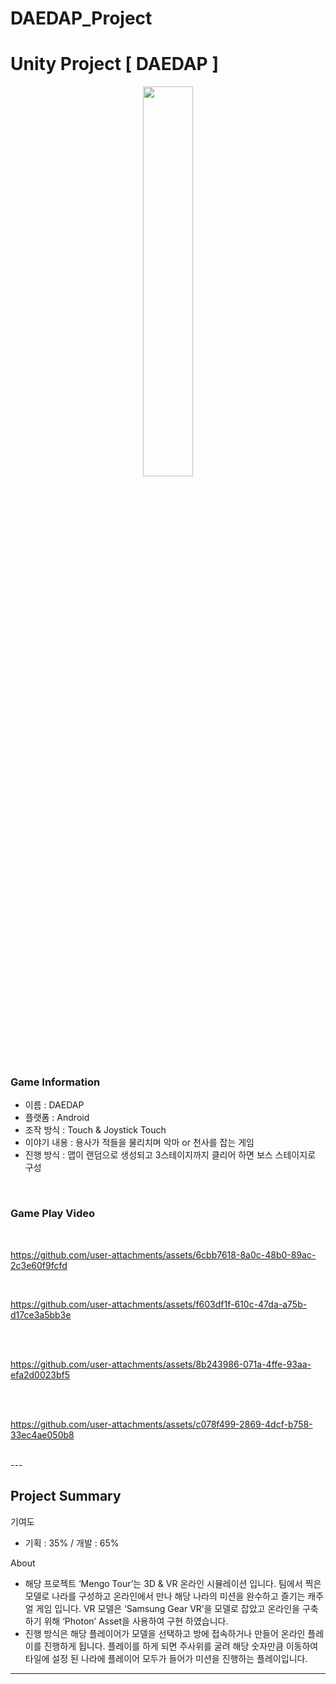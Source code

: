 # DAEDAP_Project
<h1 align="left">Unity Project [ DAEDAP ]</h1>

<p align = "center">
  <img width="40%" height="40%" align = "center" src="https://github.com/ciderzx/Unity_MengoTour/assets/66687236/c7fcabed-bcb3-4319-834c-989bcd2266a7"/>
</p>

<h3> Game Information </h3>

+ 이름 : DAEDAP
+ 플랫폼 : Android 
+ 조작 방식 : Touch & Joystick Touch
+ 이야기 내용 : 용사가 적들을 물리치며 악마 or 천사를 잡는 게임
+ 진행 방식 : 맵이 랜덤으로 생성되고 3스테이지까지 클리어 하면 보스 스테이지로 구성
<br>

<h3> Game Play Video </h3>

<br>

<p>

  https://github.com/user-attachments/assets/6cbb7618-8a0c-48b0-89ac-2c3e60f9fcfd

</p>

<br>

<p>

  https://github.com/user-attachments/assets/f603df1f-610c-47da-a75b-d17ce3a5bb3e

</p>

<br>

<br>

<p>

  https://github.com/user-attachments/assets/8b243986-071a-4ffe-93aa-efa2d0023bf5

</p>

<br>

<br>

<p>

  https://github.com/user-attachments/assets/c078f499-2869-4dcf-b758-33ec4ae050b8

</p>

<br>
---

<h2 align="left"> Project Summary </h2>

기여도
+ 기획 : 35%  /  개발 : 65%

About
+ 해당 프로젝트 ‘Mengo Tour’는 3D & VR 온라인 시뮬레이션 입니다. 팀에서 찍은 모델로 나라를 구성하고 온라인에서 만나 해당 나라의 미션을 완수하고 즐기는
  캐주얼 게임 입니다. VR 모델은 ‘Samsung  Gear VR’을 모델로 잡았고 온라인을 구축하기 위해 ‘Photon’ Asset을 사용하여 구현 하였습니다.
+ 진행 방식은 해당 플레이어가 모델을 선택하고 방에 접속하거나 만들어 온라인 플레이를 진행하게 됩니다. 플레이를 하게 되면 주사위를 굴려 해당 숫자만큼 이동하여 
  타일에 설정 된 나라에 플레이어 모두가 들어가 미션을 진행하는 플레이입니다.

---
